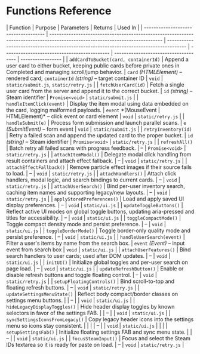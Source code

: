 # Functions Reference

| Function                             | Purpose                                                                                                                       | Parameters                                                                             | Returns                                      | Used In                               |
| ------------------------------------ | ----------------------------------------------------------------------------------------------------------------------------- | -------------------------------------------------------------------------------------- | -------------------------------------------- | ------------------------------------- | ----------------- |
| `addCardToBucket(card, containerId)` | Append a user card to either bucket, keeping public cards before private ones in Completed and managing scroll/jump behavior. | `card` _(HTMLElement)_ – rendered card; `containerId` _(string)_ – target container ID | `void`                                       | `static/submit.js`, `static/retry.js` |
| `fetchUserCard(id)`                  | Fetch a single user card from the server and append it to the correct bucket.                                                 | `id` _(string)_ – Steam identifier                                                     | `Promise<void>`                              | `static/submit.js`                    |
| `handleItemClick(event)`             | Display the item modal using data embedded on the card, logging malformed payloads.                                           | `event` \*(MouseEvent                                                                  | HTMLElement)\* – click event or card element | `void`                                | `static/retry.js` |
| `handleSubmit(e)`                    | Process form submission and launch parallel scans.                                                                            | `e` _(SubmitEvent)_ – form event                                                       | `void`                                       | `static/submit.js`                    |
| `retryInventory(id)`                 | Retry a failed scan and append the updated card to the proper bucket.                                                         | `id` _(string)_ – Steam identifier                                                     | `Promise<void>`                              | `static/retry.js`                     |
| `refreshAll()`                       | Batch retry all failed scans with progress feedback.                                                                          | –                                                                                      | `Promise<void>`                              | `static/retry.js`                     |
| `attachItemModal()`                  | Delegate modal click handling from result containers and attach effect fallback.                                              | –                                                                                      | `void`                                       | `static/retry.js`                     |
| `attachEffectFallback()`             | Remove particle effect images if their source fails to load.                                                                  | –                                                                                      | `void`                                       | `static/retry.js`                     |
| `attachHandlers()`                   | Attach click handlers, modal logic, and search bindings to current cards.                                                     | –                                                                                      | `void`                                       | `static/retry.js`                     |
| `attachUserSearch()`                 | Bind per-user inventory search, caching item names and supporting legacy/new layouts.                                         | –                                                                                      | `void`                                       | `static/retry.js`                     |
| `applyStoredPreferences()`           | Load and apply saved UI display preferences.                                                                                  | –                                                                                      | `void`                                       | `static/ui.js`                        |
| `updateToggleButtons()`              | Reflect active UI modes on global toggle buttons, updating aria-pressed and titles for accessibility.                         | –                                                                                      | `void`                                       | `static/ui.js`                        |
| `toggleCompactMode()`                | Toggle compact density mode and persist preference.                                                                           | –                                                                                      | `void`                                       | `static/ui.js`                        |
| `toggleBorderMode()`                 | Toggle border-only quality mode and persist preference.                                                                       | –                                                                                      | `void`                                       | `static/ui.js`                        |
| `handleUserSearch(event)`            | Filter a user's items by name from the search box.                                                                            | `event` _(Event)_ – input event from search box                                        | `void`                                       | `static/ui.js`                        |
| `attachUserFeatures()`               | Bind search handlers to user cards; used after DOM updates.                                                                   | –                                                                                      | `void`                                       | `static/ui.js`                        |
| `initUI()`                           | Initialize global toggles and per-user search on page load.                                                                   | –                                                                                      | `void`                                       | `static/ui.js`                        |
| `updateRefreshButton()`              | Enable or disable refresh buttons and toggle floating control.                                                                | –                                                                                      | `void`                                       | `static/retry.js`                     |
| `setupFloatingControls()`            | Bind scroll-to-top and floating refresh buttons.                                                                              | –                                                                                      | `void`                                       | `static/retry.js`                     |
| `updateSettingsMenuState()`          | Reflect body compact/border classes on settings menu buttons.                                                                 |
| –                                    |
| `void`                               | `static/ui.js`                                                                                                                |
| `hideLegacyDisplayToggles()`         | Hide header display toggles by known selectors in favor of the settings FAB.                                                  |
| –                                    |
| `void`                               | `static/ui.js`                                                                                                                |
| `syncSettingsIconsFromLegacy()`      | Copy legacy header icons into the settings menu so icons stay consistent.                                                     |
|                                      |
| –                                    |
| `void`                               | `static/ui.js`                                                                                                                |
|                                      |
| `setupSettingsFab()`                 | Initialize floating settings FAB and sync menu state.                                                                         |
| –                                    |
| `void`                               | `static/ui.js`                                                                                                                |
| `focusSteamInput()`                  | Focus and select the Steam IDs textarea so it is ready for paste on load.                                                     | –                                                                                      | `void`                                       | `static/retry.js`                     |
